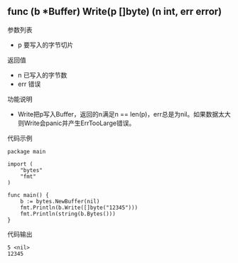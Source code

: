 ## func (b *Buffer) Write(p []byte) (n int, err error)

参数列表

- p 要写入的字节切片

返回值

- n 已写入的字节数
- err 错误

功能说明

- Write把p写入Buffer，返回的n满足n == len(p)，err总是为nil。如果数据太大则Write会panic并产生ErrTooLarge错误。

代码示例

	package main
	
	import (
		"bytes"
		"fmt"
	)
	
	func main() {
		b := bytes.NewBuffer(nil)
		fmt.Println(b.Write([]byte("12345")))
		fmt.Println(string(b.Bytes()))
	}
	
代码输出

	5 <nil>
	12345
